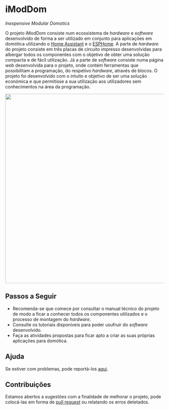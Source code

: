# iModDom
*Inexpensive Modular Domotics*

O projeto iModDom consiste num ecossistema de *hardware* e *software* desenvolvido de forma a ser utilizado em conjunto para aplicações em domótica utilizando o [Home Assistant](https://www.home-assistant.io/ "Home Assistant") e o [ESPHome](https://esphome.io/ "ESPHome").
A parte de *hardware* do projeto consiste em três placas de circuito impresso desenvolvidas para albergar todos os componentes com o objetivo de obter uma solução compacta e de fácil utilização. Já a parte de *software* consiste numa página *web* desenvolvida para o projeto, onde contém ferramentas que possibilitam a programação, do respetivo *hardware*, através de blocos.
O projeto foi desenvolvido com o intuito e objetivo de ser uma solução económica e que permitisse a sua utilização aos utilizadores sem conhecimentos na área da programação.

<p align="center">
<img src="https://user-images.githubusercontent.com/75946345/122389309-b7ac4180-cf68-11eb-80ee-2fac63e228c4.jpg" width="600" >
</p>

## Passos a Seguir
- Recomenda-se que comece por consultar o manual técnico do projeto de modo a ficar a conhecer todos os componentes utilizados e o processo de montagem do *hardware*.
- Consulte os tutoriais disponíveis para poder usufruir do *software* desenvolvido.
- Faça as atividades propostas para ficar apto a criar as suas próprias aplicações para domótica.

## Ajuda
Se estiver com problemas, pode reportá-los [aqui](https://github.com/MarcoPereira00/aiModDom/issues "aqui").

## Contribuições 
Estamos abertos a sugestões com a finalidade de melhorar o projeto, pode colocá-las em forma de [pull request](https://github.com/MarcoPereira00/aiModDom/pulls "pull request") ou relatando os erros detetados.